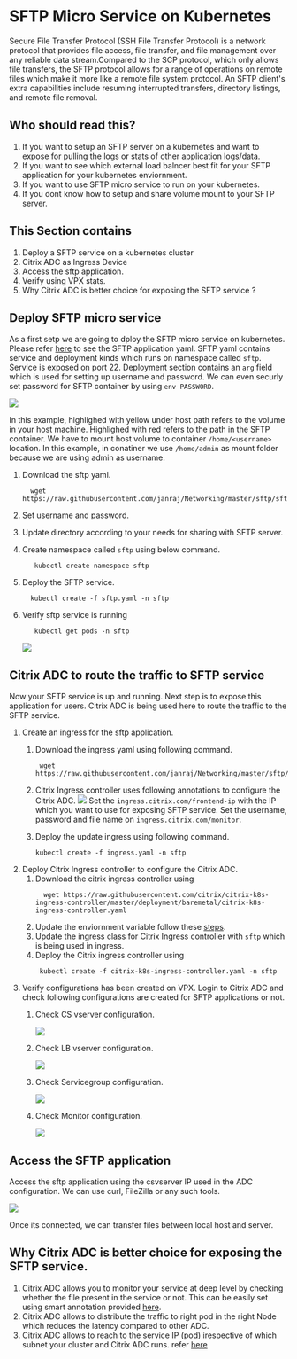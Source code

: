 # **SFTP Micro Service on Kubernetes** 

Secure File Transfer Protocol (SSH File Transfer Protocol) is a network protocol that provides file access, file transfer, and file management over any reliable data stream.Compared to the SCP protocol, which only allows file transfers, the SFTP protocol allows for a range of operations on remote files which make it more like a remote file system protocol. An SFTP client's extra capabilities include resuming interrupted transfers, directory listings, and remote file removal.

## **Who should read this?**

1. If you want to setup  an SFTP server on a kubernetes and want to expose for pulling the logs or stats of other application logs/data.
2. If you want to see which external load balncer best fit for your SFTP application for your kubernetes enviornment.
3. If you want to use SFTP micro service to run on your kubernetes.
4. If you dont know how to setup and share volume mount to your SFTP server.
 
## **This Section contains**

1. Deploy a SFTP service on a kubernetes cluster  
2. Citrix ADC as Ingress Device 
3. Access the sftp application.
4. Verify using VPX stats.
5. Why Citrix ADC is better choice for exposing the SFTP service ?

## **Deploy SFTP micro service**

As a first setp we are going to dploy the SFTP micro service on kubernetes. Please refer [here](/sftp.yaml) to see the SFTP application yaml.
SFTP yaml contains service and deployment kinds which runs on namespace called ```sftp```. Service is exposed on port 22. Deployment section contains an ```arg``` field which is used for setting up username and password. We can even securly set password for SFTP container by using ```env PASSWORD```.

![](./images/VolumeMount.png)

In this example, highlighed with yellow under host path refers to the volume in your host machine. Highlighed with red refers to the path in the SFTP container. We have to mount host volume to container ```/home/<username>``` location. In this example, in conatiner we use ```/home/admin``` as mount folder because we are using admin as username. 


1. Download the sftp yaml.
   ```
     wget https://raw.githubusercontent.com/janraj/Networking/master/sftp/sftp.yaml
   ```
2. Set username and password.

3. Update directory according to your needs for sharing with SFTP server.

4. Create namespace called ```sftp``` using below command.
   ```
      kubectl create namespace sftp
   ```
4. Deploy the SFTP service.
   ```
     kubectl create -f sftp.yaml -n sftp
   ```

5. Verify sftp service is running

   ``` 
      kubectl get pods -n sftp
   ```
   
   ![](./images/SftpService.png)
  

## **Citrix ADC to route the traffic to SFTP service**

Now your SFTP service is up and running. Next step is to expose this application for users. 
Citrix ADC is being used here to route the traffic to the SFTP service.

1. Create an ingress for the sftp application.
   1. Download the ingress yaml using following command.
      ```
       wget https://raw.githubusercontent.com/janraj/Networking/master/sftp/ingress.yaml
      ```
   2. Citrix Ingress controller uses following annotations to configure the Citrix ADC.
      ![](./images/Ingress.png)
      Set the ```ingress.citrix.com/frontend-ip``` with the IP which you want to use for exposing SFTP service.
      Set the username, password and file name on ```ingress.citrix.com/monitor```.
   
   3. Deploy the update ingress using following command.
      ```
      kubectl create -f ingress.yaml -n sftp
      ```
2. Deploy Citrix Ingress controller to configure the Citrix ADC.
     1. Download the citrix ingress controller using
        ```
          wget https://raw.githubusercontent.com/citrix/citrix-k8s-ingress-controller/master/deployment/baremetal/citrix-k8s-ingress-controller.yaml
        ```
     2. Update the enviornment variable follow these [steps](https://github.com/citrix/citrix-k8s-ingress-controller/tree/master/deployment/baremetal).
     3. Update the ingress class for Citrix Ingress controller with ```sftp``` which is being used in ingress. 
     4. Deploy the Citrix ingress controller using
        ```
         kubectl create -f citrix-k8s-ingress-controller.yaml -n sftp
        ```
4. Verify configurations has been created on VPX.
Login to Citrix ADC and check following configurations are created for SFTP applications or not.
   1. Check CS vserver configuration.

      ![](./images/csvserver.png)

   2. Check LB vserver configuration.

      ![](./images/lbvserver.png)

   3. Check Servicegroup configuration.

      ![](./images/servicegroup.png)

   4. Check Monitor configuration.   

      ![](./images/monitor.png)

  
## Access the SFTP application 

Access the sftp application using the csvserver IP used in the ADC configuration. We can use curl, FileZilla or any such tools.
   
![](./images/SFTP_Connection.png)

Once  its connected, we can transfer files between local host and server.
   

## Why Citrix ADC is better choice for exposing the SFTP service.

1. Citrix ADC allows you to monitor your service at deep level by checking whether the file present in the service or not. This can be easily set using smart annotation provided [here](https://github.com/citrix/citrix-k8s-ingress-controller/blob/master/docs/configure/annotations.md).
2. Citrix ADC allows to distribute the traffic to right pod in the right Node which reduces the latency compared to other ADC.
3. Citrix ADC allows to reach to the service IP (pod) irespective of which subnet your cluster and Citrix ADC runs. refer [here](https://github.com/citrix/citrix-k8s-node-controller)  


  
